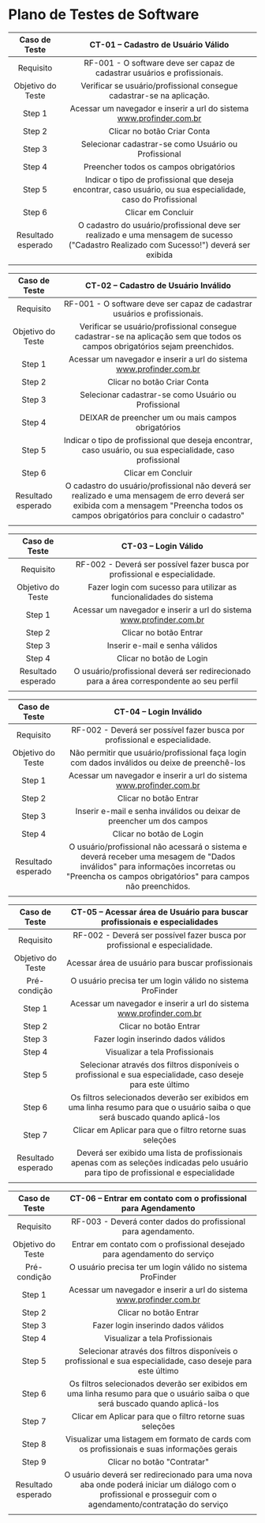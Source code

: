 # Plano de Testes de Software

 
| **Caso de Teste** 	| **CT-01 – Cadastro de Usuário Válido** 	|
|:---:	|:---:	|
|	Requisito 	| RF-001 - O software deve ser capaz de cadastrar usuários e profissionais. |
| Objetivo do Teste 	| Verificar se usuário/profissional consegue cadastrar-se na aplicação. |
| Step 1 	| Acessar um navegador e inserir a url do sistema <br>www.profinder.com.br<br> |
| Step 2 	| Clicar no botão Criar Conta |
| Step 3 	| Selecionar cadastrar-se como Usuário ou Profissional |
| Step 4 	| Preencher todos os campos obrigatórios |
| Step 5 	| Indicar o tipo de profissional que deseja encontrar, caso usuário, ou sua especialidade,  caso do Profissional|
| Step 6 	| Clicar em Concluir |
| Resultado esperado | O cadastro do usuário/profissional deve ser realizado e uma mensagem de sucesso ("Cadastro Realizado com Sucesso!") deverá ser exibida |
|  	|  	|

| **Caso de Teste** 	| **CT-02 – Cadastro de Usuário Inválido** 	|
|:---:	|:---:	|
|	Requisito 	| RF-001 - O software deve ser capaz de cadastrar usuários e profissionais. |
| Objetivo do Teste 	| Verificar se usuário/profissional consegue cadastrar-se na aplicação sem que todos os campos obrigatórios sejam preenchidos. |
| Step 1 	| Acessar um navegador e inserir a url do sistema <br>www.profinder.com.br<br> |
| Step 2 	| Clicar no botão Criar Conta |
| Step 3 	| Selecionar cadastrar-se como Usuário ou Profissional |
| Step 4 	| DEIXAR de preencher um ou mais campos obrigatórios |
| Step 5 	| Indicar o tipo de profissional que deseja encontrar, caso usuário, ou sua especialidade, caso profissional|
| Step 6 	| Clicar em Concluir |
| Resultado esperado | O cadastro do usuário/profissional não deverá ser realizado e uma mensagem de erro deverá ser exibida com a mensagem "Preencha todos os campos obrigatórios para concluir o cadastro" |
|  	|  	|

| **Caso de Teste** 	| **CT-03 – Login Válido** 	|
|:---:	|:---:	|
|	Requisito 	| RF-002 - Deverá ser possível fazer busca por profissional e especialidade. |
| Objetivo do Teste 	| Fazer login com sucesso para utilizar as funcionalidades do sistema |
| Step 1 	| Acessar um navegador e inserir a url do sistema <br>www.profinder.com.br<br> |
| Step 2 	| Clicar no botão Entrar |
| Step 3 	| Inserir e-mail e senha válidos |
| Step 4 	| Clicar no botão de Login  |
| Resultado esperado | O usuário/profissional deverá ser redirecionado para a área correspondente ao seu perfil |
|  	|  	|

| **Caso de Teste** 	| **CT-04 – Login Inválido** 	|
|:---:	|:---:	|
|	Requisito 	| RF-002 - Deverá ser possível fazer busca por profissional e especialidade. |
| Objetivo do Teste 	| Não permitir que usuário/profissional faça login com dados inválidos ou deixe de preenchê-los |
| Step 1 	| Acessar um navegador e inserir a url do sistema <br>www.profinder.com.br<br> |
| Step 2 	| Clicar no botão Entrar |
| Step 3 	| Inserir e-mail e senha inválidos ou deixar de preencher um dos campos |
| Step 4 	| Clicar no botão de Login  |
| Resultado esperado | O usuário/profissional não acessará o sistema e deverá receber uma mesagem de "Dados inválidos" para informações incorretas ou "Preencha os campos obrigatórios" para campos não preenchidos. |
|  	|  	|


| **Caso de Teste** 	| **CT-05 – Acessar área de Usuário para buscar profissionais e especialidades** 	|
|:---:	|:---:	|
|	Requisito 	| RF-002 - Deverá ser possível fazer busca por profissional e especialidade. |
| Objetivo do Teste 	| Acessar área de usuário para buscar profissionais |
| Pré-condição 	| O usuário precisa ter um login válido no sistema ProFinder |
| Step 1 	| Acessar um navegador e inserir a url do sistema <br>www.profinder.com.br<br> |
| Step 2 	| Clicar no botão Entrar |
| Step 3 	| Fazer login inserindo dados válidos |
| Step 4 	| Visualizar a tela Profissionais  |
| Step 5 	| Selecionar através dos filtros disponíveis o profissional e sua especialidade, caso deseje para este último|
| Step 6 	| Os filtros selecionados deverão ser exibidos em uma linha resumo para que o usuário saiba o que será buscado quando aplicá-los |
| Step 7 	| Clicar em Aplicar para que o filtro retorne suas seleções |
| Resultado esperado | Deverá ser exibido uma lista de profissionais apenas com as seleções indicadas pelo usuário para tipo de profissional e especialidade |
|  	|  	|

| **Caso de Teste** 	| **CT-06 – Entrar em contato com o profissional para Agendamento** 	|
|:---:	|:---:	|
|	Requisito 	| RF-003 - Deverá conter dados do profissional para agendamento. |
| Objetivo do Teste 	| Entrar em contato com o profissional desejado para agendamento do serviço |
| Pré-condição 	| O usuário precisa ter um login válido no sistema ProFinder |
| Step 1 	| Acessar um navegador e inserir a url do sistema <br>www.profinder.com.br<br> |
| Step 2 	| Clicar no botão Entrar |
| Step 3 	| Fazer login inserindo dados válidos |
| Step 4 	| Visualizar a tela Profissionais  |
| Step 5 	| Selecionar através dos filtros disponíveis o profissional e sua especialidade, caso deseje para este último|
| Step 6 	| Os filtros selecionados deverão ser exibidos em uma linha resumo para que o usuário saiba o que será buscado quando aplicá-los |
| Step 7 	| Clicar em Aplicar para que o filtro retorne suas seleções |
| Step 8 	| Visualizar uma listagem em formato de cards com os profissionais e suas informações gerais |
| Step 9 	| Clicar no botão "Contratar"  |
| Resultado esperado | O usuário deverá ser redirecionado para uma nova aba onde poderá iniciar um diálogo com o profissional e prosseguir com o agendamento/contratação do serviço  |
|  	|  	|

